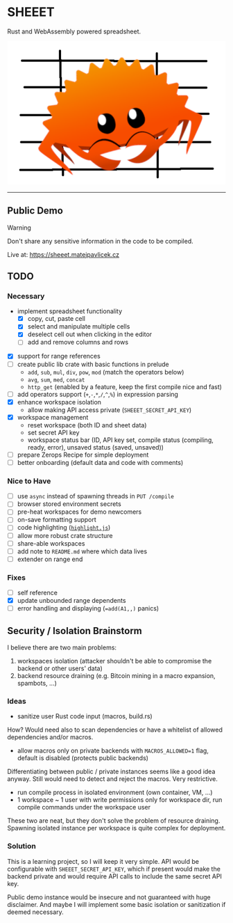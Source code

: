 # SHEEET

Rust and WebAssembly powered spreadsheet.

![Sheeet logo.](/sheeet-baner.png)

---

## Public Demo

> [!WARNING]
> Don't share any sensitive information in the code to be compiled.

Live at: https://sheeet.matejpavlicek.cz

## TODO

### Necessary
- implement spreadsheet functionality
  - [x] copy, cut, paste cell
  - [x] select and manipulate multiple cells
  - [x] deselect cell out when clicking in the editor
  - [ ] add and remove columns and rows
- [x] support for range references
- [ ] create public lib crate with basic functions in prelude
  - `add`, `sub`, `mul`, `div`, `pow`, `mod` (match the operators below)
  - `avg`, `sum`, `med`, `concat`
  - `http_get` (enabled by a feature, keep the first compile nice and fast)
- [ ] add operators support (`+`,`-`,`*`,`/`,`^`,`%`) in expression parsing
- [x] enhance workspace isolation
  - allow making API access private (`SHEEET_SECRET_API_KEY`)
- [x] workspace management
  - reset workspace (both ID and sheet data)
  - set secret API key
  - workspace status bar (ID, API key set, compile status (compiling, ready, error), unsaved status (saved, unsaved))
- [ ] prepare Zerops Recipe for simple deployment
- [ ] better onboarding (default data and code with comments)

### Nice to Have 
- [ ] use `async` instead of spawning threads in `PUT /compile`
- [ ] browser stored environment secrets
- [ ] pre-heat workspaces for demo newcomers
- [ ] on-save formatting support
- [ ] code highlighting ([`highlight.js`](https://highlightjs.org))
- [ ] allow more robust crate structure
- [ ] share-able workspaces
- [ ] add note to `README.md` where which data lives
- [ ] extender on range end

### Fixes
- [ ] self reference
- [x] update unbounded range dependents
- [ ] error handling and displaying (`=add(A1,,)` panics)

## Security / Isolation Brainstorm
I believe there are two main problems:
1. workspaces isolation (attacker shouldn't be able to compromise the backend or other users' data)
2. backend resource draining (e.g. Bitcoin mining in a macro expansion, spambots, ...)

### Ideas
- sanitize user Rust code input (macros, build.rs)

How? Would need also to scan dependencies or have a whitelist of allowed dependencies and/or macros.

- allow macros only on private backends with `MACROS_ALLOWED=1` flag, default is disabled (protects public backends)

Differentiating between public / private instances seems like a good idea anyway.
Still would need to detect and reject the macros. Very restrictive.

- run compile process in isolated environment (own container, VM, ...)
- 1 workspace ~ 1 user with write permissions only for workspace dir, run compile commands under the workspace user

These two are neat, but they don't solve the problem of resource draining.
Spawning isolated instance per workspace is quite complex for deployment.

### Solution
This is a learning project, so I will keep it very simple.
API would be configurable with `SHEEET_SECRET_API_KEY`, which if present would make the backend private
and would require API calls to include the same secret API key.

Public demo instance would be insecure and not guaranteed with huge disclaimer.
And maybe I will implement some basic isolation or sanitization if deemed necessary.
